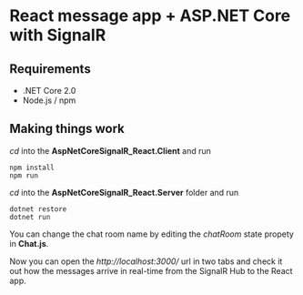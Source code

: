 # React message app + ASP.NET Core with SignalR


## Requirements

* .NET Core 2.0
* Node.js / npm

## Making things work

 

*cd* into the **AspNetCoreSignalR_React.Client** and run
```
npm install
npm run
```

*cd* into the **AspNetCoreSignalR_React.Server** folder and run

```
dotnet restore
dotnet run
```

You can change the chat room name by editing the *chatRoom* state propety in **Chat.js**.



Now you can open the *http://localhost:3000/* url in two tabs and check it out how the messages arrive in real-time from the SignalR Hub to the React app.

